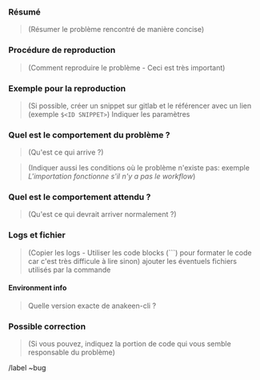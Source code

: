 ### Résumé

> (Résumer le problème rencontré de manière concise)

### Procédure de reproduction

> (Comment reproduire le problème - Ceci est très important)

### Exemple pour la reproduction

> (Si possible, créer un snippet sur gitlab et le référencer avec un lien (exemple `$<ID SNIPPET>`) 
> Indiquer les paramètres

### Quel est le comportement du problème ?

> (Qu'est ce qui arrive ?)

> (Indiquer aussi les conditions où le problème n'existe pas: exemple *L'importation fonctionne s'il n'y a pas le workflow*)

### Quel est le comportement attendu ?

> (Qu'est ce qui devrait arriver normalement ?)

### Logs et fichier

> (Copier les logs - Utiliser les code blocks (```) pour formater le code car c'est très difficule à lire sinon)
> ajouter les éventuels fichiers utilisés par la commande


#### Environment info

> Quelle version exacte de anakeen-cli ?



### Possible correction

> (Si vous pouvez, indiquez la portion de code qui vous semble responsable du problème)

/label ~bug

